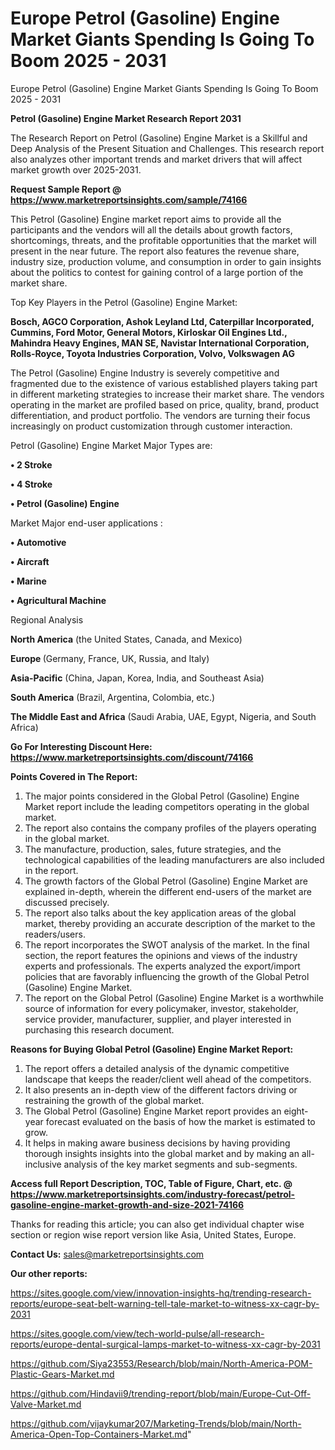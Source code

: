 # Europe Petrol (Gasoline) Engine Market Giants Spending Is Going To Boom 2025 - 2031
Europe Petrol (Gasoline) Engine Market Giants Spending Is Going To Boom 2025 - 2031

<strong>Petrol (Gasoline) Engine Market Research Report 2031</strong>

The Research Report on Petrol (Gasoline) Engine Market is a Skillful and Deep Analysis of the Present Situation and Challenges. This research report also analyzes other important trends and market drivers that will affect market growth over 2025-2031.

<strong>Request Sample Report @ <a href=https://www.marketreportsinsights.com/sample/74166>https://www.marketreportsinsights.com/sample/74166</a></strong>

This Petrol (Gasoline) Engine market report aims to provide all the participants and the vendors will all the details about growth factors, shortcomings, threats, and the profitable opportunities that the market will present in the near future. The report also features the revenue share, industry size, production volume, and consumption in order to gain insights about the politics to contest for gaining control of a large portion of the market share.

Top Key Players in the Petrol (Gasoline) Engine Market:

<strong>Bosch, AGCO Corporation, Ashok Leyland Ltd, Caterpillar Incorporated, Cummins, Ford Motor, General Motors, Kirloskar Oil Engines Ltd., Mahindra Heavy Engines, MAN SE, Navistar International Corporation, Rolls-Royce, Toyota Industries Corporation, Volvo, Volkswagen AG</strong>

The Petrol (Gasoline) Engine Industry is severely competitive and fragmented due to the existence of various established players taking part in different marketing strategies to increase their market share. The vendors operating in the market are profiled based on price, quality, brand, product differentiation, and product portfolio. The vendors are turning their focus increasingly on product customization through customer interaction.

Petrol (Gasoline) Engine Market Major Types are:

<strong>• 2 Stroke

• 4 Stroke

• Petrol (Gasoline) Engine</strong>

Market Major end-user applications :

<strong>• Automotive

• Aircraft

• Marine

• Agricultural Machine</strong>

Regional Analysis

</u><strong><b>North America</b></strong> (the United States, Canada, and Mexico)

<strong><b>Europe </b></strong>(Germany, France, UK, Russia, and Italy)

<strong><b>Asia-Pacific</b></strong> (China, Japan, Korea, India, and Southeast Asia)

<strong><b>South America</b></strong> (Brazil, Argentina, Colombia, etc.)

<strong><b>The Middle East and Africa</b></strong> (Saudi Arabia, UAE, Egypt, Nigeria, and South Africa)

<strong>Go For Interesting Discount Here: <a href=https://www.marketreportsinsights.com/discount/74166>https://www.marketreportsinsights.com/discount/74166</a></strong>

<strong>Points Covered in The Report:</strong>
<ol>
  <li>The major points considered in the Global Petrol (Gasoline) Engine Market report include the leading competitors operating in the global market.</li>
  <li>The report also contains the company profiles of the players operating in the global market.</li>
  <li>The manufacture, production, sales, future strategies, and the technological capabilities of the leading manufacturers are also included in the report.</li>
  <li>The growth factors of the Global Petrol (Gasoline) Engine Market are explained in-depth, wherein the different end-users of the market are discussed precisely.</li>
  <li>The report also talks about the key application areas of the global market, thereby providing an accurate description of the market to the readers/users.</li>
  <li>The report incorporates the SWOT analysis of the market. In the final section, the report features the opinions and views of the industry experts and professionals. The experts analyzed the export/import policies that are favorably influencing the growth of the Global Petrol (Gasoline) Engine Market.</li>
  <li>The report on the Global Petrol (Gasoline) Engine Market is a worthwhile source of information for every policymaker, investor, stakeholder, service provider, manufacturer, supplier, and player interested in purchasing this research document.</li>
</ol>
<strong>Reasons for Buying Global Petrol (Gasoline) Engine Market Report:</strong>

<ol>
  <li>The report offers a detailed analysis of the dynamic competitive landscape that keeps the reader/client well ahead of the competitors.</li>
  <li>It also presents an in-depth view of the different factors driving or restraining the growth of the global market.</li>
  <li>The Global Petrol (Gasoline) Engine Market report provides an eight-year forecast evaluated on the basis of how the market is estimated to grow.</li>
  <li>It helps in making aware business decisions by having providing thorough insights insights into the global market and by making an all-inclusive analysis of the key market segments and sub-segments.</li>
</ol>
<strong>Access full Report Description, TOC, Table of Figure, Chart, etc. @ <a href=https://www.marketreportsinsights.com/industry-forecast/petrol-gasoline-engine-market-growth-and-size-2021-74166>https://www.marketreportsinsights.com/industry-forecast/petrol-gasoline-engine-market-growth-and-size-2021-74166</a></strong>


Thanks for reading this article; you can also get individual chapter wise section or region wise report version like Asia, United States, Europe.

<strong>Contact Us:</strong>
sales@marketreportsinsights.com

<strong>Our other reports:</strong>

<a href=https://sites.google.com/view/innovation-insights-hq/trending-research-reports/europe-seat-belt-warning-tell-tale-market-to-witness-xx-cagr-by-2031>https://sites.google.com/view/innovation-insights-hq/trending-research-reports/europe-seat-belt-warning-tell-tale-market-to-witness-xx-cagr-by-2031</a>

<a href=https://sites.google.com/view/tech-world-pulse/all-research-reports/europe-dental-surgical-lamps-market-to-witness-xx-cagr-by-2031>https://sites.google.com/view/tech-world-pulse/all-research-reports/europe-dental-surgical-lamps-market-to-witness-xx-cagr-by-2031</a>

<a href=https://github.com/Siya23553/Research/blob/main/North-America-POM-Plastic-Gears-Market.md>https://github.com/Siya23553/Research/blob/main/North-America-POM-Plastic-Gears-Market.md</a>

<a href=https://github.com/Hindavii9/trending-report/blob/main/Europe-Cut-Off-Valve-Market.md>https://github.com/Hindavii9/trending-report/blob/main/Europe-Cut-Off-Valve-Market.md</a>

<a href=https://github.com/vijaykumar207/Marketing-Trends/blob/main/North-America-Open-Top-Containers-Market.md>https://github.com/vijaykumar207/Marketing-Trends/blob/main/North-America-Open-Top-Containers-Market.md</a>"
